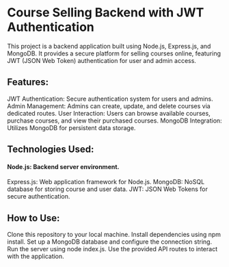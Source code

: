 # Course Selling Backend with JWT Authentication
This project is a backend application built using Node.js, Express.js, and MongoDB. It provides a secure platform for selling courses online, featuring JWT (JSON Web Token) authentication for user and admin access.

## Features:
JWT Authentication: Secure authentication system for users and admins.
Admin Management: Admins can create, update, and delete courses via dedicated routes.
User Interaction: Users can browse available courses, purchase courses, and view their purchased courses.
MongoDB Integration: Utilizes MongoDB for persistent data storage.
## Technologies Used:
#### Node.js: Backend server environment.
Express.js: Web application framework for Node.js.
MongoDB: NoSQL database for storing course and user data.
JWT: JSON Web Tokens for secure authentication.
## How to Use:
Clone this repository to your local machine.
Install dependencies using npm install.
Set up a MongoDB database and configure the connection string.
Run the server using node index.js.
Use the provided API routes to interact with the application.
